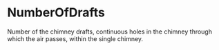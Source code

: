 NumberOfDrafts
==============

Number of the chimney drafts, continuous holes in the chimney through which the air passes, within the single chimney.
